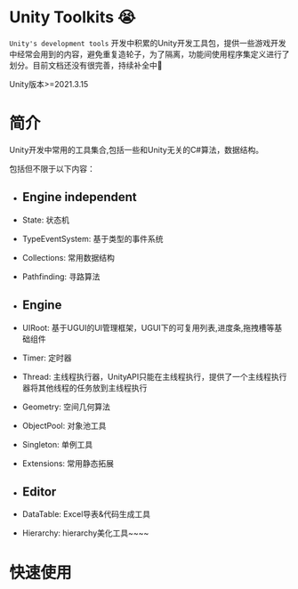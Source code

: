 # Unity Toolkits :sob:

`Unity's development tools` 开发中积累的Unity开发工具包，提供一些游戏开发中经常会用到的内容，避免重复造轮子，为了隔离，功能间使用程序集定义进行了划分。目前文档还没有很完善，持续补全中:briefcase:

Unity版本>=2021.3.15


# 简介

Unity开发中常用的工具集合,包括一些和Unity无关的C#算法，数据结构。

包括但不限于以下内容：

- Engine independent
    --
- State: 状态机
- TypeEventSystem: 基于类型的事件系统
- Collections: 常用数据结构
- Pathfinding: 寻路算法

- Engine    
    --
- UIRoot: 基于UGUI的UI管理框架，UGUI下的可复用列表,进度条,拖拽槽等基础组件
- Timer: 定时器
- Thread: 主线程执行器，UnityAPI只能在主线程执行，提供了一个主线程执行器将其他线程的任务放到主线程执行
- Geometry: 空间几何算法
- ObjectPool: 对象池工具
- Singleton: 单例工具
- Extensions: 常用静态拓展
- Editor
    --
- DataTable: Excel导表&代码生成工具
- Hierarchy: hierarchy美化工具~~~~




# 快速使用



